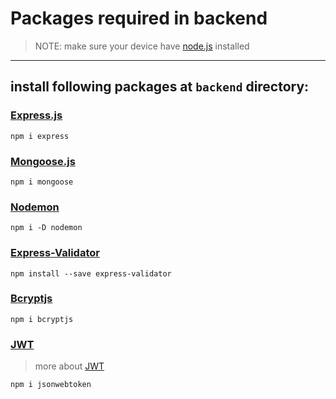 # Packages required in backend
> NOTE: make sure your device have [node.js](https://nodejs.org/en/) installed
---
## install following packages at `backend` directory:

### [Express.js](https://expressjs.com/)
```
npm i express
```
### [Mongoose.js](https://mongoosejs.com/)
```
npm i mongoose
```
### [Nodemon](https://www.npmjs.com/package/nodemon)
```
npm i -D nodemon
```
### [Express-Validator](https://www.npmjs.com/package/express-validator)
```
npm install --save express-validator
```
### [Bcryptjs](https://www.npmjs.com/package/bcryptjs)
```
npm i bcryptjs
```
### [JWT](https://www.npmjs.com/package/jsonwebtoken)
> more about [JWT](https://jwt.io/)
```
npm i jsonwebtoken
```